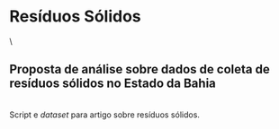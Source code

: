 # Resíduos Sólidos
\
## Proposta de análise sobre dados de coleta de resíduos sólidos no Estado da Bahia
\
Script e *dataset* para artigo sobre resíduos sólidos.
